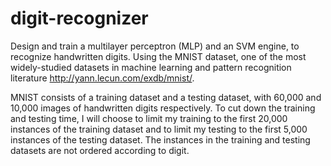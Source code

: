 # digit-recognizer

Design and train a multilayer perceptron (MLP) and an SVM engine, to recognize handwritten digits.
Using the MNIST dataset, one of the most widely-studied datasets in machine learning and pattern recognition literature http://yann.lecun.com/exdb/mnist/.

MNIST consists of a training dataset and a testing dataset, with 60,000 and 10,000 images of handwritten digits respectively. To cut down the training and testing time, I will choose to limit my training to the first 20,000 instances of the training dataset and to limit my testing to the first 5,000 instances of the testing dataset. The instances in the training and testing datasets are not ordered according to digit.
